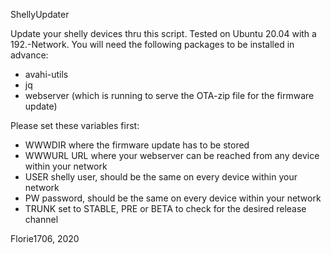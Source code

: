 ShellyUpdater

Update your shelly devices thru this script.
Tested on Ubuntu 20.04 with a 192.-Network.
You will need the following packages to be installed in advance:
- avahi-utils
- jq
- webserver (which is running to serve the OTA-zip file for the firmware update)

Please set these variables first:
- WWWDIR where the firmware update has to be stored
- WWWURL URL where your webserver can be reached from any device within your network
- USER shelly user, should be the same on every device within your network
- PW password, should be the same on every device within your network
- TRUNK set to STABLE, PRE or BETA to check for the desired release channel

Florie1706, 2020

